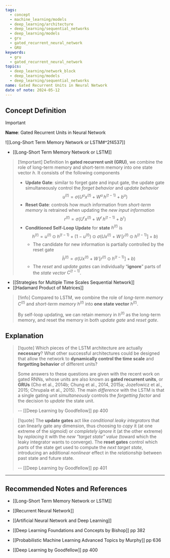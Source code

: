 ```yaml
---
tags:
  - concept
  - machine_learning/models
  - deep_learning/architecture
  - deep_learning/sequential_networks
  - deep_learning/models
  - gru
  - gated_recurrent_neural_network
  - GRU
keywords:
  - gru
  - gated_recurrent_neural_network
topics:
  - deep_learning/network_block
  - deep_learning/models
  - deep_learning/sequential_networks
name: Gated Recurrent Units in Neural Network
date of note: 2024-05-12
---
```


## Concept Definition

>[!important]
>**Name**: Gated Recurrent Units in Neural Network

![[Long-Short Term Memory Network or LSTM#^2f4537]]

- [[Long-Short Term Memory Network or LSTM]]

>[!important] Definition
>In **gated recurrent unit (GRU)**, we combine the role of long-term memory and short-term memory into one state vector $h$. It consists of the following components
>- **Update Gate**: similar to forget gate and input gate, the update gate simultaneously control the *forget behavior* and *update behavior* $$u^{(t)} =  \sigma\left(U^{u}x^{(t)} + W^{u}\,h^{(t-1)} + b^{u}\right)$$
>- **Reset Gate**: controls how much information from *short-term memory* is retrained when updating the *new input information* $$r^{(t)} =  \sigma\left(U^{r}x^{(t)} + W^{r}\,h^{(t-1)} + b^{r}\right)$$
>- **Conditioned Self-Loop Update** for **state** $h^{(t)}$  is $$h^{(t)} = u^{(t)} \odot h^{(t-1)} + \left(1 -u^{(t)}\right) \odot \sigma \left(U x^{(t)} + W\,[r^{(t)} \odot h^{(t-1)}] + b\right) $$
>	- The candidate for new information is partially controlled by the reset gate $$\hat{h}^{(t)} = \sigma \left(U x^{(t)} + W\,[r^{(t)} \odot h^{(t-1)}] + b\right)$$ 
>	- The *reset* and *update gates* can individually “**ignore**” parts of the *state vector* $C^{(t-1)}$.

- [[Strategies for Multiple Time Scales Sequential Network]]
- [[Hadamard Product of Matrices]]

>[!info]
>Compared to LSTM, we combine the role of *long-term memory* $C^{(t)}$ and *short-term memory* $h^{(t)}$ into **one state vector** $h^{(t)}$. 
>
>By self-loop updating, we can retain memory in $h^{(t)}$ as the long-term memory, and reset the memory in both *update gate* and *reset gate*.



## Explanation

>[!quote]
>Which pieces of the LSTM architecture are actually **necessary**? What other successful architectures could be designed that allow the network to **dynamically control the time scale** and **forgetting behavior** of different units?  
>
>Some answers to these questions are given with the recent work on gated RNNs, whose units are also known as **gated recurrent units**, or **GRUs** (Cho et al., 2014b; Chung et al., 2014, 2015a; Jozefowicz et al., 2015; Chrupala et al., 2015). The main *difference* with the LSTM is that a single gating unit *simultaneously* controls the *forgetting factor* and the decision to *update* the state unit.
>
>-- [[Deep Learning by Goodfellow]] pp 400

>[!quote]
>The **update gates** act like *conditional leaky integrators* that can linearly gate any dimension, thus choosing to *copy* it (at one extreme of the sigmoid) or *completely ignore* it (at the other extreme) by *replacing* it with the *new “target state” value* (toward which the leaky integrator wants to converge). The **reset gates** control which *parts* of the state get used to compute the *next target state*, introducing an additional *nonlinear* effect in the *relationship* between past state and future state.  
>
>-- [[Deep Learning by Goodfellow]] pp 401




-----------
##  Recommended Notes and References


- [[Long-Short Term Memory Network or LSTM]]
- [[Recurrent Neural Network]]
- [[Artificial Neural Network and Deep Learning]]

- [[Deep Learning Foundations and Concepts by Bishop]] pp 382
- [[Probabilistic Machine Learning Advanced Topics by Murphy]] pp 636
- [[Deep Learning by Goodfellow]] pp 400